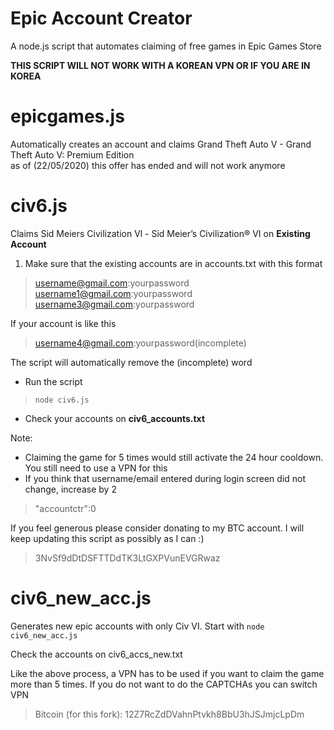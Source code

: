 # Epic Account Creator

A node.js script that automates claiming of free games in Epic Games Store

**THIS SCRIPT WILL NOT WORK WITH A KOREAN VPN OR IF YOU ARE IN KOREA**

# epicgames.js 
Automatically creates an account and claims Grand Theft Auto V - Grand Theft Auto V: Premium Edition  
as of (22/05/2020) this offer has ended and will not work anymore

# civ6.js 
Claims Sid Meiers Civilization Vl - Sid Meier’s Civilization® VI on **Existing Account**

 

 1.  Make sure that the existing accounts are in accounts.txt with this format

> username@gmail.com:yourpassword <br>
> username1@gmail.com:yourpassword <br>
> username3@gmail.com:yourpassword <br>

 If your account is like this 

> username4@gmail.com:yourpassword(incomplete)

 The script will automatically remove the (incomplete) word
 
 - Run the script

> `node civ6.js` 
 - Check your accounts on **civ6_accounts.txt**
 
 Note: 
 
 - Claiming the game for 5 times would still activate the 24 hour cooldown. You still need to use a VPN for this
 - If you think that username/email entered during login screen did not change, increase by 2
> "accountctr":0

If you feel generous please consider donating to my BTC account. I will keep updating this script as possibly as I can :) 

> 3NvSf9dDtDSFTTDdTK3LtGXPVunEVGRwaz

# civ6_new_acc.js
Generates new epic accounts with only Civ VI. Start with `node civ6_new_acc.js`

Check the accounts on civ6_accs_new.txt

Like the above process, a VPN has to be used if you want to claim the game more than 5 times.
If you do not want to do the CAPTCHAs you can switch VPN

> Bitcoin (for this fork): 12Z7RcZdDVahnPtvkh8BbU3hJSJmjcLpDm
